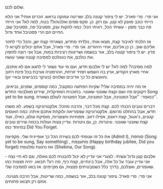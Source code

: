 שלום לכם.

אני פרי. פרי פארל. יש לי ציפור קטנה בלב ושריטה עמוקה בראש. זוכרים אותי? אני הלא הייתי כוכב פאנק לא קטן. גם רוק. כן. סקס סמים ואלכוהול? בטח, למה לא? אני הייתי פה כבר מזמן - עשיתי הכל, ראיתי הכל: כמה להקות ענק, פסטיבל פה, פסטיבל שם, החיים הם הרי פסטיבל אחד גדול.

אז הלכתי לאיבוד קצת, מצאו אותי, נולדתי מחדש, נשארתי קצת ישן, והכל כדי לחזור אליכם שוב. כן כן אליכם, אחיי היהודים. אני פרי. פרי פארל, אבל אתם יכולים לקרוא לי פרץ. יש לי ציפור קטנה בלב, אור בנשמה ושריטות רציניות במוח, אבל אני רוצה להזמין את כולכם, את כוווולכם למסיבה קטנה שאני עושה.

למה מסיבה? למה לא? יש לי אלבום חדש, ועם מי עוד נשאר לי לחגוג אם לא אתכם, אחיי מארץ הקודש, ארץ בה השמש תמיד זורחת, ההרמוניה אורבת בכל פינת רחוב והאנשים כל כך אדיבים ושלווים (בעיקר בכבישים ובאיי יוון).

אז מה יהיה במסיבה שלי? שקיות הפתעה כמקובל, כמה קוסמים, שפנים, נביאים, זיקוקים פה ושם וקצת שאנטי שאנטי. בתוכנית המוזיקלית, שירים מאלבומי החדש Song yet to be sung. כנאמר: ''אבל המנגינה, אבל המנגינה, אבל המנגינה לעולם נשארת''.

דברים טובים הכנתי לכם. קצת מכל דבר, והרבה מהכל: אלקטרוניקה בשפע. לא משהו חדש, אבל בהחלט מרומם. אלקטרוניקה שממריאה ולוקחת אתכם איתה: כמה האוסים קטנים, ג'אנגל, קצת דאנס, אפילו דאב. מפוחיות וחצוצרות, מוסיקת עולם, כאילו, ועוד קצת שאנטי שאנטי. וגיטרות. כן, גם גיטרות .עדיין צצות ועולות בכמה שירים טובים במיוחד כמו Did You Forget.

את כל זה עטפתי לכם בשירה הכל כך אופיינית שלי. מקפיצה (Admit I), סוחפת (Song yet to be sung, Say something) , מתעצמת (Happy birthday jubilee, Did you forget) ואז נרגעת ומלטפת
(Shekina, Our Song).

אלבום קטן גדול עשיתי. לצערי אני עדיין לא יכול להבטיח לכם גאולה, וגם לא חיי נצח - אני עדיין עובד על כל אלה, אבל בינתיים, קצת כיף, מה רע? תבואו. יהיה פצצות כמו שאומרים, ואצלכם, בדרך כלל כשמבטיחים פצצות, גם מקיימים. אז בואו למסיבה שלי.

אני פרי. פרי פארל. ציפור קטנה בלב, אור בנשמה, כמה שריטות, אבל הרבה מנגינה. אתם רק תבואו פתוחים.